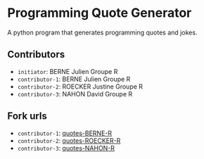 # Programming Quote Generator

A python program that generates programming quotes and jokes.

## Contributors
- `initiator`: BERNE Julien Groupe R 
- `contributor-1`: BERNE Julien Groupe R 
- `contributor-2`: ROECKER Justine Groupe R
- `contributor-3`: NAHON David Groupe R

## Fork urls
- `contributor-1`: [quotes-BERNE-R](url-1)
- `contributor-2`: [quotes-ROECKER-R](url-2)
- `contributor-3`: [quotes-NAHON-R](url-3)
